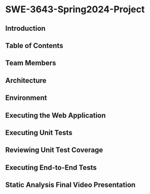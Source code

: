 # SWE-3643-Spring2024-Project

## Introduction

## Table of Contents

## Team Members

## Architecture

## Environment

## Executing the Web Application

## Executing Unit Tests

## Reviewing Unit Test Coverage

## Executing End-to-End Tests

## Static Analysis Final Video Presentation
